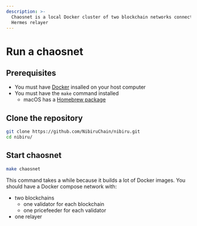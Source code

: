 ```yaml
---
description: >-
  Chaosnet is a local Docker cluster of two blockchain networks connected by a
  Hermes relayer
---
```


# Run a chaosnet

## Prerequisites

* You must have [Docker](https://docs.docker.com/engine/install/) insalled on your host computer
* You must have the `make` command installed
  * macOS has a [Homebrew package](https://formulae.brew.sh/formula/make)

## Clone the repository

```bash
git clone https://github.com/NibiruChain/nibiru.git
cd nibiru/
```

## Start chaosnet

```bash
make chaosnet
```

This command takes a while because it builds a lot of Docker images. You should have a Docker compose network with:

* two blockchains
  * one validator for each blockchain
  * one pricefeeder for each validator
* one relayer

